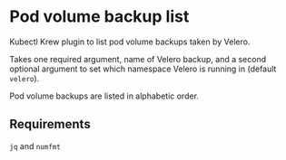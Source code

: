 # Pod volume backup list

Kubectl Krew plugin to list pod volume backups taken by Velero.

Takes one required argument, name of Velero backup, and a second optional argument to set which namespace Velero is running in (default `velero`).

Pod volume backups are listed in alphabetic order.

## Requirements

`jq` and `numfmt`

